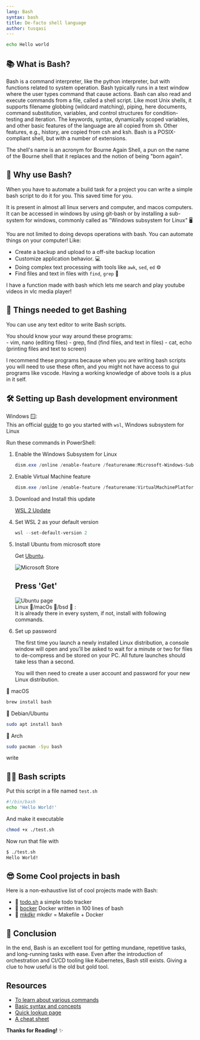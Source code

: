 ```yaml
---
lang: Bash
syntax: bash
title: De-facto shell language
author: tusqasi
---
```


```bash
echo Hello world
```

## 📚 What is Bash?

Bash is a command interpreter, like the python interpreter, but with functions
related to system operation. Bash typically runs in a text window where the user types command that cause actions. Bash can also read and execute commands from a file, called a shell script. Like most Unix shells, it supports filename globbing (wildcard matching), piping, here documents, command substitution, variables, and control structures for condition-testing and iteration. The keywords, syntax, dynamically scoped variables, and other basic features of the language are all copied from sh. Other features, e.g., history, are copied from csh and ksh. Bash is a POSIX-compliant shell, but with a number of extensions.

The shell's name is an acronym for Bourne Again Shell, a pun on the name of the Bourne shell that it replaces and the notion of being "born again".

## 🤔 Why use Bash?

When you have to automate a build task for a project you can
write a simple bash script to do it for you. This saved time
for you.  

It is present in almost all linux servers and computer, and macos computers.  
It can be accessed in windows by using git-bash or by installing a sub-system for windows, commonly called as "Windows subsystem for Linux" 🖥  

You are not limited to doing devops operations with bash. You can automate things on your computer!
Like:  

- Create a backup and upload to a off-site backup location 
- Customize application behavior.  💻  
- Doing complex text processing with tools like `awk`, `sed`, `ed` ⚙  
- Find files and text in files with `find`, `grep`  🔎  
  
I have a function made with bash which lets me search and play youtube videos in vlc media player!

## 📝 Things needed to get Bashing

You can use any text editor to write Bash scripts.  

You should know your way around these programs:  
    - vim, nano (editing files)
    - grep, find (find files, and text in files)
    - cat, echo (printing files and text to screen)

I recommend these programs because when you are writing bash scripts you will need to use these often, and you might not have access to gui programs like vscode. Having a working knowledge of above tools is a plus in it self.

## 🛠️ Setting up Bash development environment

Windows 🪟:  
This an official [guide](https://docs.microsoft.com/en-us/windows/wsl/install-win10) to go you started with `wsl`, Windows subsystem for Linux

Run these commands in PowerShell:

1. Enable the Windows Subsystem for Linux  

    ```powershell
    dism.exe /online /enable-feature /featurename:Microsoft-Windows-Subsystem-Linux /all /norestart  
    ```

2. Enable Virtual Machine feature  

    ```powershell
    dism.exe /online /enable-feature /featurename:VirtualMachinePlatform /all /norestart  
    ```

3. Download and Install this update  

    [WSL 2 Update](https://wslstorestorage.blob.core.windows.net/wslblob/wsl_update_x64.msi)

4. Set WSL 2 as your default version  

    ```powershell
    wsl --set-default-version 2  
    ```

5. Install Ubuntu from microsoft store  

    Get [Ubuntu](https://www.microsoft.com/store/apps/9N9TNGVNDL3Q).

    ![Microsoft Store](https://imgur.com/a/A2hsX2o)  

    ## Press 'Get' 

    ![Ubuntu page](https://imgur.com/a/3xYA6CG)  
    Linux 🐧/macOs 🍎/bsd  🚩 :  
    It is already there in every system, if not, install with following commands.

6. Set up password  

    The first time you launch a newly installed Linux distribution, a console window will open and you'll be asked to wait for a minute or two for files to de-compress and be stored on your PC. All future launches should take less than a second.

    You will then need to create a user account and password for your new Linux distribution.

🍎 macOS

```sh
brew install bash
```

🐧 Debian/Ubuntu

```sh
sudo apt install bash
```

🐧 Arch 

```sh
sudo pacman -Syu bash
```
write
## 🏃‍♂️ Bash scripts  

Put this script in a file named `test.sh`  

```sh
#!/bin/bash
echo 'Hello World!'
```

And make it executable  

```sh
chmod +x ./test.sh
```

Now run that file with

```sh
$ ./test.sh
Hello World!
```

## 😎 Some Cool projects in bash

Here is a non-exhaustive list of cool projects made with Bash:

- 📒 [todo.sh](https://github.com/todotxt/todo.txt-cli)  a simple todo tracker  
- 🐋 [bocker](https://github.com/p8952/bocker)  Docker written in 100 lines of bash  
- 🐐 [mkdkr](https://github.com/rosineygp/mkdkr)  mkdkr = Makefile + Docker  

## 📑 Conclusion  

In the end, Bash is an excellent tool for getting mundane, repetitive tasks, and long-running tasks with ease. Even after the introduction of orchestration and CI/CD tooling like Kubernetes, Bash still exists. Giving a clue to how useful is the old but gold tool.

## Resources

- [To learn about various commands](https://linuxjourney.com/)
- [Basic syntax and concepts](https://guide.bash.academy/)
- [Quick lookup page](https://learnxinyminutes.com/docs/bash/)
- [A cheat sheet](https://devhints.io/bash)

**Thanks for Reading!** ✨